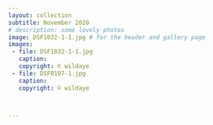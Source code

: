 ```yaml
---
layout: collection
subtitle: November 2020
# description: some lovely photos
image: DSF1032-1-1.jpg # for the header and gallery page
images:
 - file: DSF1032-1-1.jpg
   caption: 
   copyright: © wildaye
 - file: DSF0197-1.jpg
   caption:
   copyright: © wildaye


---
```

